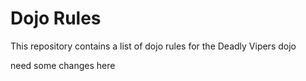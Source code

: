Dojo Rules
==========

This repository contains a list of dojo rules for the Deadly Vipers dojo

need some changes here
